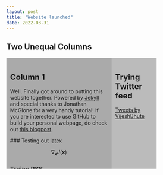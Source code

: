 ```yaml
---
layout: post
title: "Website launched"
date: 2022-03-31
---
```


<style>
* {
  box-sizing: border-box;
}

/* Create two unequal columns that floats next to each other */
.column {
  float: left;
  padding: 10px;
  height: 300px; /* Should be removed. Only for demonstration */
}

.left {
  width: 70%;
}

.right {
  width: 30%;
}

/* Clear floats after the columns */
.row:after {
  content: "";
  display: table;
  clear: both;
}
</style>

<h2>Two Unequal Columns</h2>

<div class="row">
  <div class="column left" style="background-color:#aaa;">
    <h2>Column 1</h2>
    <p>Well. Finally got around to putting this website together. Powered by <a href="http://jekyllrb.com" target ="_blank">Jekyll</a> and special thanks to Jonathan McGlone for a very handy tutorial! If you are interested to use GitHub to build your personal webpage, do check out <a href="http://jmcglone.com/guides/github-pages/" target ="_blank">this blogpost</a>.</p>
    <p>
      ### Testing out latex

$$ \nabla_\boldsymbol{x} J(\boldsymbol{x}) $$

### Trying RSS
Subscribe to updates <a href="/blog/atom.xml">RSS feed</A>
    </p>
  </div>
  <div class="column right" style="background-color:#bbb;">
    <h2>Trying Twitter feed</h2>
    <p><a class="twitter-timeline" href="https://twitter.com/VijeshBhute?ref_src=twsrc%5Etfw">Tweets by VijeshBhute</a> <script async src="https://platform.twitter.com/widgets.js" charset="utf-8"></script></p>
  </div>
</div>
<div class="row">
  <div class="column"></div>
  <div class="column"></div>
</div>
